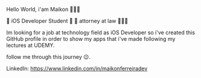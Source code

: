 Hello World, i'am Maikon 👨🏼‍💻

🔹 iOS Developer Student 📘
🔹 attorney at law 👨🏼‍🎓

Im looking for a job at technology field as iOS Developer so
i've created this GitHub profile in order to show my apps that i've made 
following my lectures at UDEMY.

follow me through this journey 😉.

LinkedIn: https://www.linkedin.com/in/maikonferreiradev



